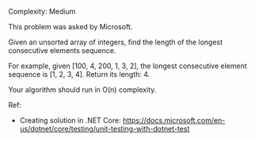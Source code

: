 Complexity: Medium

This problem was asked by Microsoft.

Given an unsorted array of integers, find the length of the longest consecutive elements sequence.

For example, given [100, 4, 200, 1, 3, 2], the longest consecutive element sequence is [1, 2, 3, 4]. Return its length: 4.

Your algorithm should run in O(n) complexity.

Ref:
- Creating solution in .NET Core: https://docs.microsoft.com/en-us/dotnet/core/testing/unit-testing-with-dotnet-test